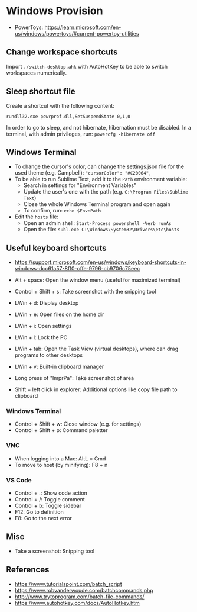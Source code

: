 # Windows Provision

- PowerToys: https://learn.microsoft.com/en-us/windows/powertoys/#current-powertoy-utilities

## Change workspace shortcuts

Import `./switch-desktop.ahk` with AutoHotKey to be able to switch workspaces numerically.

## Sleep shortcut file

Create a shortcut with the following content:

`rundll32.exe powrprof.dll,SetSuspendState 0,1,0`

In order to go to sleep, and not hibernate, hibernation must be disabled. In a
terminal, with admin privileges, run: `powercfg -hibernate off`

## Windows Terminal

- To change the cursor's color, can change the settings.json file for the used theme (e.g. Campbell): `"cursorColor": "#C20064",`
- To be able to run Sublime Text, add it to the `Path` environment variable:
    - Search in settings for "Environment Variables"
    - Update the user's one with the path (e.g. `C:\Program Files\Sublime Text`)
    - Close the whole Windows Terminal program and open again
    - To confirm, run: `echo $Env:Path`
- Edit the `hosts` file:
    - Open an admin shell: `Start-Process powershell -Verb runAs`
    - Open the file: `subl.exe C:\Windows\System32\Drivers\etc\hosts`

## Useful keyboard shortcuts

- https://support.microsoft.com/en-us/windows/keyboard-shortcuts-in-windows-dcc61a57-8ff0-cffe-9796-cb9706c75eec

- Alt + space: Open the window menu (useful for maximized terminal)
- Control + Shift + s: Take screenshot with the snipping tool
- LWin + d: Display desktop
- LWin + e: Open files on the home dir
- LWin + i: Open settings
- LWin + l: Lock the PC
- LWin + tab: Open the Task View (virtual desktops), where can drag programs to other desktops
- LWin + v: Built-in clipboard manager
- Long press of "ImprPa": Take screenshot of area
- Shift + left click in explorer: Additional options like copy file path to clipboard

### Windows Terminal

- Control + Shift + w: Close window (e.g. for settings)
- Control + Shift + p: Command paletter

### VNC

- When logging into a Mac: AltL = Cmd
- To move to host (by minifying): F8 + n

### VS Code

- Control + .: Show code action
- Control + /: Toggle comment
- Control + b: Toggle sidebar
- F12: Go to definition
- F8: Go to the next error

## Misc

- Take a screenshot: Snipping tool

## References

- https://www.tutorialspoint.com/batch_script
- https://www.robvanderwoude.com/batchcommands.php
- http://www.trytoprogram.com/batch-file-commands/
- https://www.autohotkey.com/docs/AutoHotkey.htm
